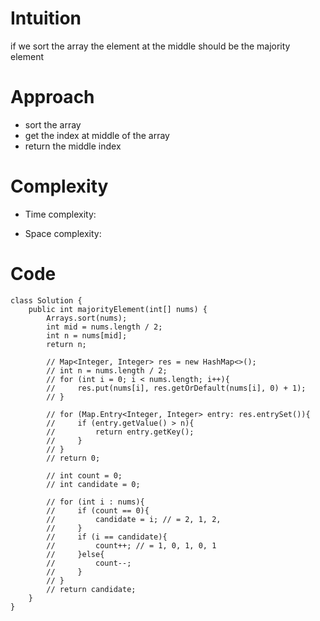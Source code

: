 # Intuition
<!-- Describe your first thoughts on how to solve this problem. -->
if we sort the array the element at the middle should be the majority element
# Approach
<!-- Describe your approach to solving the problem. -->
- sort the array
- get the index at middle of the array
- return the middle index

# Complexity
- Time complexity: 
<!-- Add your time complexity here, e.g. $$O(n)$$ -->

- Space complexity:
<!-- Add your space complexity here, e.g. $$O(n)$$ -->

# Code
```
class Solution {
    public int majorityElement(int[] nums) {
        Arrays.sort(nums);
        int mid = nums.length / 2;
        int n = nums[mid];
        return n;

        // Map<Integer, Integer> res = new HashMap<>();
        // int n = nums.length / 2;
        // for (int i = 0; i < nums.length; i++){
        //     res.put(nums[i], res.getOrDefault(nums[i], 0) + 1);
        // }

        // for (Map.Entry<Integer, Integer> entry: res.entrySet()){
        //     if (entry.getValue() > n){
        //         return entry.getKey();
        //     }
        // }
        // return 0;

        // int count = 0;
        // int candidate = 0;

        // for (int i : nums){
        //     if (count == 0){
        //         candidate = i; // = 2, 1, 2, 
        //     }
        //     if (i == candidate){
        //         count++; // = 1, 0, 1, 0, 1
        //     }else{
        //         count--;
        //     }
        // }
        // return candidate;
    }
}
```
